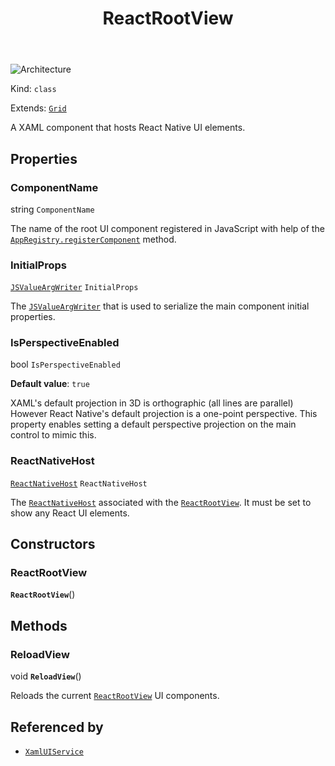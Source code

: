 ﻿---
id: ReactRootView
title: ReactRootView
---

![Architecture](https://img.shields.io/badge/architecture-old_only-yellow)

Kind: `class`

Extends: [`Grid`](https://learn.microsoft.com/uwp/api/Windows.UI.Xaml.Controls.Grid)

A XAML component that hosts React Native UI elements.

## Properties
### ComponentName
 string `ComponentName`

The name of the root UI component registered in JavaScript with help of the [`AppRegistry.registerComponent`](https://reactnative.dev/docs/appregistry#registercomponent) method.

### InitialProps
 [`JSValueArgWriter`](JSValueArgWriter) `InitialProps`

The [`JSValueArgWriter`](JSValueArgWriter) that is used to serialize the main component initial properties.

### IsPerspectiveEnabled
 bool `IsPerspectiveEnabled`

**Default value**: `true`

XAML's default projection in 3D is orthographic (all lines are parallel) However React Native's default projection is a one-point perspective. This property enables setting a default perspective projection on the main control to mimic this.

### ReactNativeHost
 [`ReactNativeHost`](ReactNativeHost) `ReactNativeHost`

The [`ReactNativeHost`](ReactNativeHost) associated with the [`ReactRootView`](ReactRootView). It must be set to show any React UI elements.

## Constructors
### ReactRootView
 **`ReactRootView`**()

## Methods
### ReloadView
void **`ReloadView`**()

Reloads the current [`ReactRootView`](ReactRootView) UI components.

## Referenced by
- [`XamlUIService`](XamlUIService)

